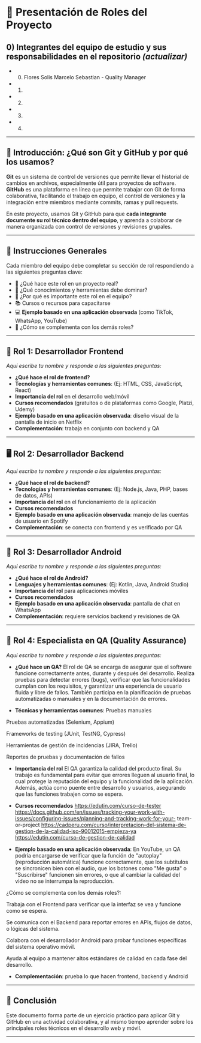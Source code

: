 # 📌 Presentación de Roles del Proyecto

## 0) Integrantes del equipo de estudio y sus responsabilidades en el repositorio *(actualizar)*

- 0. Flores Solis Marcelo Sebastian - Quality Manager
- 1. 
- 2. 
- 3. 
- 4. 

---

## 🔧 Introducción: ¿Qué son Git y GitHub y por qué los usamos?

**Git** es un sistema de control de versiones que permite llevar el historial de cambios en archivos, especialmente útil para proyectos de software.  
**GitHub** es una plataforma en línea que permite trabajar con Git de forma colaborativa, facilitando el trabajo en equipo, el control de versiones y la integración entre miembros mediante commits, ramas y pull requests.

En este proyecto, usamos Git y GitHub para que **cada integrante documente su rol técnico dentro del equipo**, y aprenda a colaborar de manera organizada con control de versiones y revisiones grupales.

---

## 👥 Instrucciones Generales

Cada miembro del equipo debe completar su sección de rol respondiendo a las siguientes preguntas clave:

- 🧾 ¿Qué hace este rol en un proyecto real?
- 🎯 ¿Qué conocimientos y herramientas debe dominar?
- 🧠 ¿Por qué es importante este rol en el equipo?
- 📚 Cursos o recursos para capacitarse
- 💻 **Ejemplo basado en una aplicación observada** (como TikTok, WhatsApp, YouTube)
- 🔁 ¿Cómo se complementa con los demás roles?

---

## 🎨 Rol 1: Desarrollador Frontend

*Aquí escribe tu nombre y responde a las siguientes preguntas:*

- **¿Qué hace el rol de frontend?**
- **Tecnologías y herramientas comunes**: (Ej: HTML, CSS, JavaScript, React)
- **Importancia del rol** en el desarrollo web/móvil
- **Cursos recomendados** (gratuitos o de plataformas como Google, Platzi, Udemy)
- **Ejemplo basado en una aplicación observada**: diseño visual de la pantalla de inicio en Netflix
- **Complementación**: trabaja en conjunto con backend y QA

---

## 🖥️ Rol 2: Desarrollador Backend

*Aquí escribe tu nombre y responde a las siguientes preguntas:*

- **¿Qué hace el rol de backend?**
- **Tecnologías y herramientas comunes**: (Ej: Node.js, Java, PHP, bases de datos, APIs)
- **Importancia del rol** en el funcionamiento de la aplicación
- **Cursos recomendados**
- **Ejemplo basado en una aplicación observada**: manejo de las cuentas de usuario en Spotify
- **Complementación**: se conecta con frontend y es verificado por QA

---

## 🤖 Rol 3: Desarrollador Android

*Aquí escribe tu nombre y responde a las siguientes preguntas:*

- **¿Qué hace el rol de Android?**
- **Lenguajes y herramientas comunes**: (Ej: Kotlin, Java, Android Studio)
- **Importancia del rol** para aplicaciones móviles
- **Cursos recomendados**
- **Ejemplo basado en una aplicación observada**: pantalla de chat en WhatsApp
- **Complementación**: requiere servicios backend y revisiones de QA

---

## 🧪 Rol 4: Especialista en QA (Quality Assurance)

*Aquí escribe tu nombre y responde a las siguientes preguntas:*

- **¿Qué hace un QA?**
El rol de QA se encarga de asegurar que el software funcione correctamente antes, durante y después del desarrollo. Realiza pruebas para detectar errores (bugs), verificar que las funcionalidades cumplan con los requisitos, y garantizar una experiencia de usuario fluida y libre de fallos. También participa en la planificación de pruebas automatizadas o manuales y en la documentación de errores.

- **Técnicas y herramientas comunes**:
Pruebas manuales

Pruebas automatizadas (Selenium, Appium)

Frameworks de testing (JUnit, TestNG, Cypress)

Herramientas de gestión de incidencias (JIRA, Trello)

Reportes de pruebas y documentación de fallos

- **Importancia del rol**
El QA garantiza la calidad del producto final. Su trabajo es fundamental para evitar que errores lleguen al usuario final, lo cual protege la reputación del equipo y la funcionalidad de la aplicación. Además, actúa como puente entre desarrollo y usuarios, asegurando que las funciones trabajen como se espera.
  
- **Cursos recomendados**
  https://edutin.com/curso-de-tester
  https://docs.github.com/en/issues/tracking-your-work-with-issues/configuring-issues/planning-and-tracking-work-for-your-  team-or-project
  https://cadperu.com/curso/interpretacion-del-sistema-de-gestion-de-la-calidad-iso-90012015-empieza-ya
  https://edutin.com/curso-de-gestion-de-calidad
  
- **Ejemplo basado en una aplicación observada**:
En YouTube, un QA podría encargarse de verificar que la función de "autoplay" (reproducción automática) funcione correctamente, que los subtítulos se sincronicen bien con el audio, que los botones como "Me gusta" o "Suscribirse" funcionen sin errores, o que al cambiar la calidad del video no se interrumpa la reproducción.

¿Cómo se complementa con los demás roles?:

Trabaja con el Frontend para verificar que la interfaz se vea y funcione como se espera.

Se comunica con el Backend para reportar errores en APIs, flujos de datos, o lógicas del sistema.

Colabora con el desarrollador Android para probar funciones específicas del sistema operativo móvil.

Ayuda al equipo a mantener altos estándares de calidad en cada fase del desarrollo.

- **Complementación**: prueba lo que hacen frontend, backend y Android

---

## 🧩 Conclusión

Este documento forma parte de un ejercicio práctico para aplicar Git y GitHub en una actividad colaborativa, y al mismo tiempo aprender sobre los principales roles técnicos en el desarrollo web y móvil.

---

